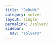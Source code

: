 ```yaml
---
title: "SeDuMi"
category: solver
layout: single
permalink: /solver/
sidebar:
  nav: "solvers"
---
```

